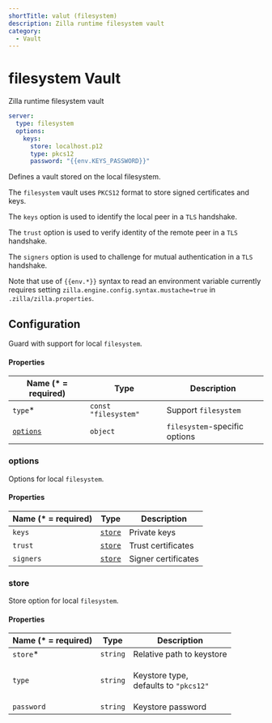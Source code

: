 ```yaml
---
shortTitle: valut (filesystem)
description: Zilla runtime filesystem vault
category:
  - Vault
---
```


# filesystem Vault

Zilla runtime filesystem vault

```yaml {2}
server:
  type: filesystem
  options:
    keys:
      store: localhost.p12
      type: pkcs12
      password: "{{env.KEYS_PASSWORD}}"
```

Defines a vault stored on the local filesystem.

The `filesystem` vault uses `PKCS12` format to store signed certificates and keys.

The `keys` option is used to identify the local peer in a `TLS` handshake.

The `trust` option is used to verify identity of the remote peer in a `TLS` handshake.

The `signers` option is used to challenge for mutual authentication in a `TLS` handshake.

Note that use of `{{env.*}}` syntax to read an environment variable currently requires setting `zilla.engine.config.syntax.mustache=true` in `.zilla/zilla.properties`.

## Configuration

Guard with support for local `filesystem`.

#### Properties

| Name (\* = required)                     | Type                 | Description                   |
| ---------------------------------------- | -------------------- | ----------------------------- |
| `type`\*                                 | `const "filesystem"` | Support `filesystem`          |
| [`options`](vault-filesystem.md#options) | `object`             | `filesystem`-specific options |

### options

Options for local `filesystem`.

#### Properties

| Name (\* = required) | Type                                 | Description         |
| -------------------- | ------------------------------------ | ------------------- |
| `keys`               | [`store`](vault-filesystem.md#store) | Private keys        |
| `trust`              | [`store`](vault-filesystem.md#store) | Trust certificates  |
| `signers`            | [`store`](vault-filesystem.md#store) | Signer certificates |

### store

Store option for local `filesystem`.

#### Properties

| Name (\* = required) | Type     | Description                                                |
| -------------------- | -------- | ---------------------------------------------------------- |
| `store`\*            | `string` | Relative path to keystore                                  |
| `type`               | `string` | <p>Keystore type,<br>defaults to <code>"pkcs12"</code></p> |
| `password`           | `string` | Keystore password                                          |
